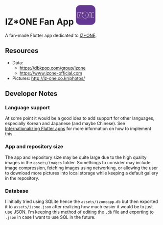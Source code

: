 # IZ*ONE Fan App <img src="./assets/launcher_round.png" width="64" alt="App icon"/>

A fan-made Flutter app dedicated to [IZ*ONE](http://iz-one.co.kr/).

## Resources

- Data:
    - https://dbkpop.com/group/izone
    - https://www.izone-official.com
- Pictures: http://iz-one.co.kr/photos/

## Developer Notes

### Language support

At some point it would be a good idea to add support for other languages, especially Korean and Japanese (and maybe Chinese).
See [Internationalizing Flutter apps](https://flutter.dev/docs/development/accessibility-and-localization/internationalization) for more information on how to implement this.

### App and repository size

The app and repository size may be quite large due to the high quality images in the `assets/images` folder.
Somethings to consider may include image compression, fetching images using networking, or allowing the user to download more pictures into local storage while keeping a default gallery in the repository.

### Database

I initially tried using SQLite hence the `assets/izoneapp.db` but then exported it to `assets/izone.json` after realizing how much easier it would be to just use JSON.
I'm keeping this method of editing the `.db` file and exporting to `.json` in case I want to use SQL in the future.
